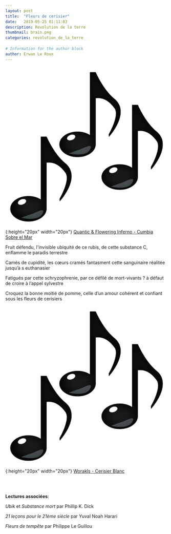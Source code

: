 ```yaml
---
layout: post
title:  "Fleurs de cerisier"
date:   2019-05-25 01:11:03
description: Revolution de la terre
thumbnail: brain.png
categories: revolution_de_la_terre

# Information for the author block
author: Erwan Le Roux
---
```





![](/assets/img/notes.png){:height="20px" width="20px"} [Quantic & Flowering Inferno - Cumbia Sobre el Mar][link1] 

Fruit défendu, l'invisible ubiquité de ce rubis, de cette substance C, enflamme le paradis terrestre

Camés de cupidité, les cœurs cramés fantasment cette sanguinaire réalitée jusqu’à s euthanasier 

Fatigués par cette schryzophrenie, par ce défilé de mort-vivants ? à défaut de croire à l’appel sylvestre 

Croquez la bonne moitié de pomme, celle d’un amour cohérent et confiant sous les fleurs de cerisiers


![](/assets/img/notes.png){:height="20px" width="20px"} [Worakls - Cerisier Blanc][link2] 

[link1]: https://www.youtube.com/watch?v=1HzxlcrLHQ0
[link2]: https://www.youtube.com/watch?v=0jcI-hB_QAI

<br/>
<br/>

**Lectures associées**: 

_Ubik_ et _Substance mort_ par Phillip K. Dick 

_21 leçons pour le 21ème siècle_ par Yuval Noah Harari

_Fleurs de tempête_ par Philippe Le Guillou
